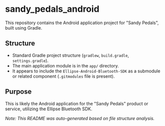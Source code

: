 # sandy_pedals_android

This repository contains the Android application project for "Sandy Pedals", built using Gradle.

## Structure

- Standard Gradle project structure (`gradlew`, `build.gradle`, `settings.gradle`).
- The main application module is in the `app/` directory.
- It appears to include the `Ellipse-Android-Bluetooth-SDK` as a submodule or related component (`.gitmodules` file is present).

## Purpose

This is likely the Android application for the "Sandy Pedals" product or service, utilizing the Ellipse Bluetooth SDK.

*Note: This README was auto-generated based on file structure analysis.* 